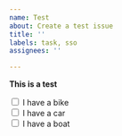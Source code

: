 ```yaml
---
name: Test
about: Create a test issue
title: ''
labels: task, sso
assignees: ''

---
```


**This is a test**

<div>
<form>
<input type="checkbox" id="vehicle1" name="vehicle1" value="Bike">
<label for="vehicle1"> I have a bike</label><br>
<input type="checkbox" id="vehicle2" name="vehicle2" value="Car">
<label for="vehicle2"> I have a car</label><br>
<input type="checkbox" id="vehicle3" name="vehicle3" value="Boat">
<label for="vehicle3"> I have a boat</label><br>
</form>
</div>
